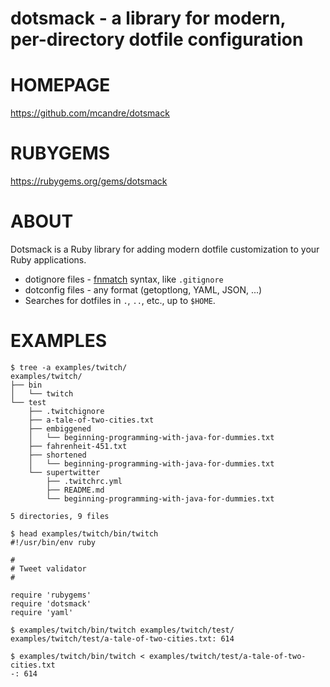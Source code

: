 # dotsmack - a library for modern, per-directory dotfile configuration

# HOMEPAGE

https://github.com/mcandre/dotsmack

# RUBYGEMS

https://rubygems.org/gems/dotsmack

# ABOUT

Dotsmack is a Ruby library for adding modern dotfile customization to your Ruby applications.

* dotignore files - [fnmatch](http://man.cx/fnmatch) syntax, like `.gitignore`
* dotconfig files - any format (getoptlong, YAML, JSON, ...)
* Searches for dotfiles in `.`, `..`, etc., up to `$HOME`.

# EXAMPLES

```
$ tree -a examples/twitch/
examples/twitch/
├── bin
│   └── twitch
└── test
    ├── .twitchignore
    ├── a-tale-of-two-cities.txt
    ├── embiggened
    │   └── beginning-programming-with-java-for-dummies.txt
    ├── fahrenheit-451.txt
    ├── shortened
    │   └── beginning-programming-with-java-for-dummies.txt
    └── supertwitter
        ├── .twitchrc.yml
        ├── README.md
        └── beginning-programming-with-java-for-dummies.txt

5 directories, 9 files

$ head examples/twitch/bin/twitch 
#!/usr/bin/env ruby

#
# Tweet validator
#

require 'rubygems'
require 'dotsmack'
require 'yaml'

$ examples/twitch/bin/twitch examples/twitch/test/
examples/twitch/test/a-tale-of-two-cities.txt: 614

$ examples/twitch/bin/twitch < examples/twitch/test/a-tale-of-two-cities.txt 
-: 614
```
